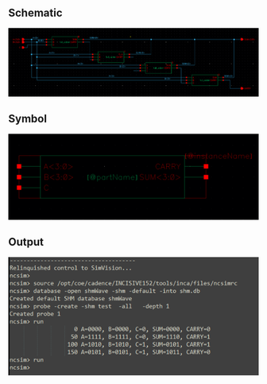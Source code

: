 ## Schematic

![DataPath](four_bit_adder_schem.png)

## Symbol

![DataPath](four_bit_adder_symbol.png)

## Output

![DataPath](four_bit_adder_simout.png)
